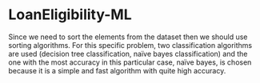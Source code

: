 # LoanEligibility-ML
Since we need to sort the elements from the dataset then we should use sorting algorithms. For this specific problem, two classification algorithms are used (decision tree classification, naïve bayes classification) and the one with the most accuracy in this particular case, naïve bayes, is chosen because it is a simple and fast algorithm with quite high accuracy.
